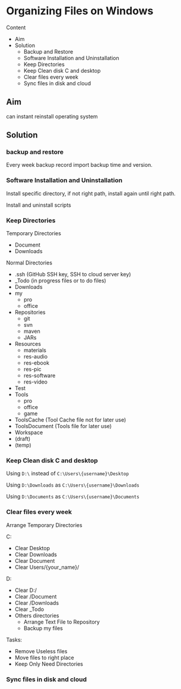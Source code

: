 # Organizing Files on Windows

Content

- Aim
- Solution
  - Backup and Restore
  - Software Installation and Uninstallation
  - Keep Directories
  - Keep Clean disk C and desktop
  - Clear files every week
  - Sync files in disk and cloud

## Aim

can instant reinstall operating system

## Solution

### backup and restore

Every week backup
record import backup time and version.

### Software Installation and Uninstallation

Install specific directory, if not right path, install again until right path.

Install and uninstall scripts


### Keep Directories

Temporary Directories

- Document
- Downloads

Normal Directories

- .ssh (GitHub SSH key, SSH to cloud server key)
- _Todo (in progress files or to do files)
- Downloads
- my
  - pro
  - office
- Repositories
  - git
  - svn
  - maven
  - JARs
- Resources
  - materials
  - res-audio
  - res-ebook
  - res-pic
  - res-software
  - res-video
- Test
- Tools
  - pro
  - office
  - game
- ToolsCache (Tool Cache file not for later use)
- ToolsDocument (Tools file for later use)
- Workspace
- (draft)
- (temp)

### Keep Clean disk C and desktop

Using `D:\` instead of `C:\Users\{username}\Desktop`

Using `D:\Downloads` as `C:\Users\{username}\Downloads`

Using `D:\Documents` as `C:\Users\{username}\Documents`

### Clear files every week

Arrange Temporary Directories

C:
- Clear Desktop
- Clear Downloads
- Clear Document
- Clear Users/{your_name}/

D:

- Clear D:/
- Clear /Document
- Clear /Downloads
- Clear _Todo
- Others directories
  - Arrange Text File to Repository
  - Backup my files

Tasks:

- Remove Useless files 
- Move files to right place
- Keep Only Need Directories

### Sync files in disk and cloud